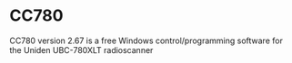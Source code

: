 # CC780
CC780 version 2.67 is a free Windows control/programming software for the Uniden UBC-780XLT radioscanner
